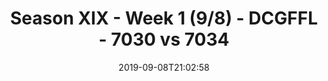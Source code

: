 ---
title: Season XIX - Week 1 (9/8) - DCGFFL - 7030 vs 7034
teams_score:
- team: 7030
  score: 31
- team: 7034
  score: 24
mvp: Ben (Deep Orange), Marlon (Maroon)
game-ball: Braden (Deep Orange), Trevor (Maroon)
season: 19
week: 1
date: '2019-09-08T21:02:58'
pageid: season-xix-week-1-9-8-7030-vs-7034
---